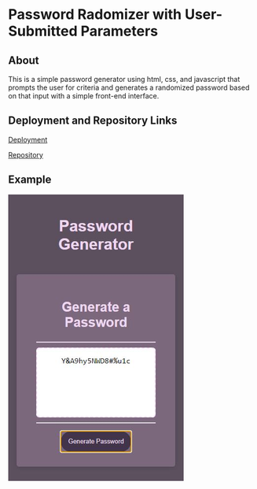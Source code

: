 # Password Radomizer with User-Submitted Parameters

## About

This is a simple password generator using html, css, and javascript that prompts the user for criteria and generates a randomized password based on that input with a simple front-end interface.

## Deployment and Repository Links

[Deployment](https://b-audette.github.io/Javascript_Password_Randomizer)

[Repository](https://github.com/B-Audette/Javascript_Password_Randomizer)

## Example
![PW Randomizer front-end](JSPWRandomizer.jpg)


